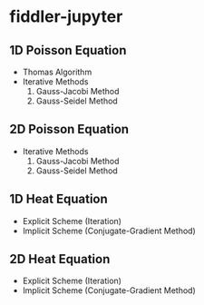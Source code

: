 # fiddler-jupyter
## 1D Poisson Equation
- Thomas Algorithm
- Iterative Methods
  1. Gauss-Jacobi Method
  2. Gauss-Seidel Method
## 2D Poisson Equation
- Iterative Methods
  1. Gauss-Jacobi Method
  2. Gauss-Seidel Method
## 1D Heat Equation
- Explicit Scheme (Iteration)
- Implicit Scheme (Conjugate-Gradient Method)
## 2D Heat Equation
- Explicit Scheme (Iteration)
- Implicit Scheme (Conjugate-Gradient Method)
